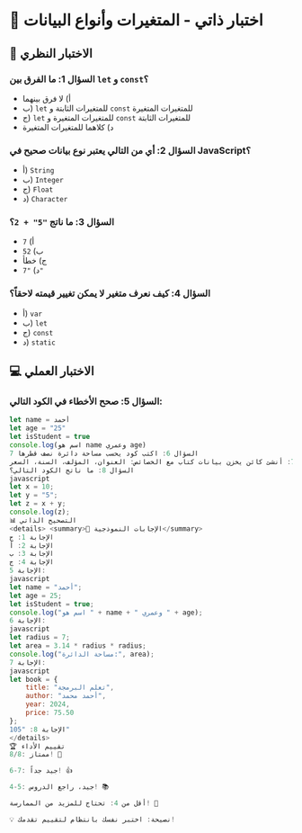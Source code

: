 # 🧠 اختبار ذاتي - المتغيرات وأنواع البيانات



## 📝 الاختبار النظري

### السؤال 1: ما الفرق بين `let` و `const`؟
- أ) لا فرق بينهما
- ب) `let` للمتغيرات الثابتة و `const` للمتغيرات المتغيرة
- ج) `let` للمتغيرات المتغيرة و `const` للمتغيرات الثابتة
- د) كلاهما للمتغيرات المتغيرة

### السؤال 2: أي من التالي يعتبر نوع بيانات صحيح في JavaScript؟
- أ) `String`
- ب) `Integer`  
- ج) `Float`
- د) `Character`

### السؤال 3: ما ناتج `"5" + 2`؟
- أ) `7`
- ب) `52`
- ج) خطأ
- د) `"7"`

### السؤال 4: كيف نعرف متغير لا يمكن تغيير قيمته لاحقاً؟
- أ) `var`
- ب) `let`
- ج) `const`
- د) `static`

## 💻 الاختبار العملي

### السؤال 5: صحح الأخطاء في الكود التالي:
```javascript
let name = أحمد
let age = "25"
let isStudent = true
console.log(اسم هو name وعمري age)
السؤال 6: اكتب كود يحسب مساحة دائرة نصف قطرها 7
السؤال 7: أنشئ كائن يخزن بيانات كتاب مع الخصائص: العنوان، المؤلف، السنة، السعر
السؤال 8: ما ناتج الكود التالي؟
javascript
let x = 10;
let y = "5";
let z = x + y;
console.log(z);
📊 التصحيح الذاتي
<details> <summary>🎯 الإجابات النموذجية</summary>
الإجابة 1: ج
الإجابة 2: أ
الإجابة 3: ب
الإجابة 4: ج
الإجابة 5:
javascript
let name = "أحمد";
let age = 25;
let isStudent = true;
console.log("اسم هو " + name + " وعمري " + age);
الإجابة 6:
javascript
let radius = 7;
let area = 3.14 * radius * radius;
console.log("مساحة الدائرة:", area);
الإجابة 7:
javascript
let book = {
    title: "تعلم البرمجة",
    author: "أحمد محمد", 
    year: 2024,
    price: 75.50
};
الإجابة 8: "105"
</details>
🏆 تقييم الأداء
8/8: ممتاز! 🎉

6-7: جيد جداً! 👍

4-5: جيد، راجع الدروس! 📚

أقل من 4: تحتاج للمزيد من الممارسة! 💪

💡 نصيحة: اختبر نفسك بانتظام لتقييم تقدمك!

